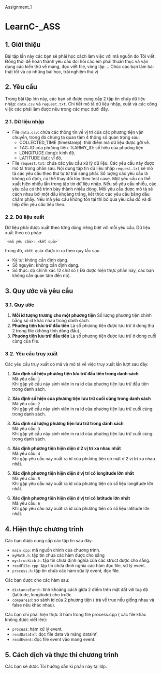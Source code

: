 Assignment_1
# LearnC-_ASS




## 1. Giới thiệu

Bài tập lần này các bạn sẽ phải học cách làm việc với mã nguồn do Tôi viết.
Đồng thời để hoàn thành yêu cầu đòi hỏi các em phải thuần thục và vận dụng các kiến thứ về  mảng, đọc viết file, vòng lặp ...
Chúc các bạn làm bài thật tốt và có những bài học, trải nghiệm thú vị

## 2. Yêu cầu

Trong bài tập lớn này, các bạn sẽ được cung cấp 2 tập tin chứa dữ liệu nhập:
`data.csv` và `request.txt`. Chi tiết mô tả dữ liệu nhập, xuất và 
các công việc các phải làm được nêu trong các mục dưới đây.
### 2.1. Dữ liệu nhập
-  File `data.csv`: chứa các thông tin về vị trí của các phương tiện 
	vận chuyển, trong đó chúng ta quan tâm 4 thông số quan trọng sau:
	+ COLLECTED_TIME (timestamp): thời điểm mà dữ liệu được gởi về. 
	+ TAG: ID của phương tiện. %ARMY\_ID: số hiệu của phương tiện.
	+ LONGITUDE (long): kinh độ.
	+ LATITUDE (lat): vĩ độ.
- File `request.txt`: chứa các yêu cầu xử lý dữ liệu. Các yêu cầu này được 
    mô tả trong phần sau. Nội dung tập tin dữ liệu nhập `request.txt` sẽ mô tả 
    các yêu cầu theo thứ tự từ trái sang phải. Số lượng các yêu cầu là không 
    cố định, có thể thay đổi tùy theo test case. Một yêu cầu có thể xuất hiện 
    nhiều lần trong tập tin dữ liệu nhập. Nếu số yêu cầu nhiều, các yêu cầu có thể 
    trình bày thành nhiều dòng. Mỗi yêu cầu được mô tả sẽ cách nhau bởi một dấu 
    khoảng trắng, kết thúc các yêu cầu bằng dấu chấm phẩy. Nếu mã yêu cầu không 
    tồn tại thì bỏ qua yêu cầu đó và đi tiếp đến yêu cầu tiếp theo.
	
### 2.2. Dữ liệu xuất

Dữ liệu phải được xuất theo từng dòng riêng biệt với mỗi yêu cầu. 
Dữ liệu xuất theo cú pháp:

    `<mã yêu cầu>: <kết quả>`
trong đó, `<kết quả>` được in ra theo quy tắc sau:
- Ký tự: không cần định dạng.
- Số nguyên: không cần định dạng.
- Số thực: độ chính xác 12 chữ số ( Đã được hiện thực phần này, các bạn không cần quan tâm đến nó).
	
## 3. Quy ước và yêu cầu
### 3.1. Quy ước
1. **Mỗi id tượng trương cho một phương tiện**
    Số  lượng phương tiện chính bằng số id khác nhau trong danh sách.
2. **Phương tiện lưu trữ đầu tiên**
    Là số  phương tiện được lưu trữ ở dòng thứ 2 trong file (không tính dòng đầu).
2. **Phương tiện lưu trữ đầu tiên**
    Là số  phương tiện được lưu trữ ở dòng cuối cùng của file.


### 3.2. Yêu cầu truy xuất
Các yêu cầu truy xuất có mã và mô tả về việc truy xuất lần lượt sau đây:
1. **Xác định số hiệu phương tiện lưu trữ đầu tiên trong danh sách**	
	Mã yêu cầu: `1`<br />
	Khi gặp yê cầu này sinh viên in ra id của phương tiện lưu trữ đầu tiên trong danh sách.
		
2. **Xác định số hiện của phương tiện lưu trữ cuối cùng trong danh sách**
	<br/>
	Mã yêu cầu: `2`<br/>
	Khi gặp yê cầu này sinh viên in ra id của phương tiện lưu trữ cuối cùng trong danh sách.
		
3. **Xác định số lượng phương tiện lưu trữ trong dánh sách**
	<br/>
	Mã yêu cầu: `3`<br/>
    Khi gặp yê cầu này sinh viên in ra id của phương tiện lưu trữ cuối cùng trong danh sách.
	
		
4. **Xác định phương tiện hiện diện ở 2 vị trí xa nhau nhất**
	<br/>
	Mã yêu cầu: `4`<br/>
	Khi gặp yêu cầu này xuất ra id của phương tiện có mặt ở 2 vị trí xa nhau nhất.


5. **Xác định phương tiện hiện diện ở vị trí có longitude lớn nhất**
	<br/>
	Mã yêu cầu: `5`<br/>
	Khi gặp yêu cầu này xuất ra id của phương tiện có số liệu longitude lớn nhất.

5. **Xác định phương tiện hiện diện ở vị trí có latitude lớn nhất**
	<br/>
	Mã yêu cầu: `6`<br/>
	Khi gặp yêu cầu này xuất ra id của phương tiện có số liệu latitude lớn nhất.
		


## 4. Hiện thực chương trình
	
Các bạn được cung cấp các tập tin sau đây:
- `main.cpp`: mã nguồn chính của chương trình.
- `myMath.h`: tập tin chứa các hàm được cho sẵng
- `mystruckLib.h`: tập tin chưa định nghĩa của các struct được cho sẵng.
- `readFile.cpp`: tập tin chứa đinh nghĩa các hàm đọc file, sử lý event.
- `process.h`: tập tin chứa các hàm sửa lý event, đọc file.


Các bạn được cho các hàm sau:
- `distanceEarth`: tính khoảng cách giữa 2 điểm trên mặt đất với toạ độ (latitude, longitude) cho trước.
- `compareId`: so sánh id của 2 phương tiện ( trả về true nếu giống nhau và false nêu khác nhau).



Các bạn chỉ phải hiện thực 3 hàm trong file process.cpp ( các file khác không được viết lên):
- `process`: hàm xử lý event.
- `readDataInf`: đọc file data và mảng dataInf.
- `readEvent`: đọc file event vào mang event.

	
## 5. Cách dịch và thực thi chương trình
Các bạn sẽ được Tôi hướng dẫn kí phần này tại lớp.



